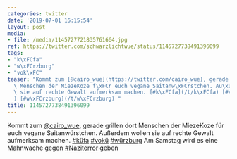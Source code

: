 ```yaml
---
categories: twitter
date: '2019-07-01 16:15:54'
layout: post
media:
- file: /media/1145727721835761664.jpg
ref: https://twitter.com/schwarzlichtwue/status/1145727738491396099
tags:
- "k\xFCfa"
- "w\xFCrzburg"
- "vok\xFC"
teaser: "Kommt zum [@cairo_wue](https://twitter.com/cairo_wue), gerade grillen dort\
  \ Menschen der MiezeKoze f\xFCr euch vegane Saitanw\xFCrstchen. Au\xDFerdem wollen\
  \ sie auf rechte Gewalt aufmerksam machen. [#k\xFCfa](/t/k\xFCfa) [#vok\xFC](/t/vok\xFC\
  ) [#w\xFCrzburg](/t/w\xFCrzburg) "
title: 1145727738491396099
---
```

Kommt zum [@cairo_wue](https://twitter.com/cairo_wue), gerade grillen dort Menschen der MiezeKoze für euch vegane Saitanwürstchen. Außerdem wollen sie auf rechte Gewalt aufmerksam machen. [#küfa](/t/küfa) [#vokü](/t/vokü) [#würzburg](/t/würzburg) 
Am Samstag wird es eine Mahnwache gegen [#Naziterror](/t/naziterror) geben